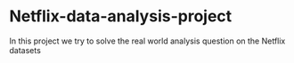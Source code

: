 # Netflix-data-analysis-project
In this project we try to solve the real world analysis question on the Netflix datasets
